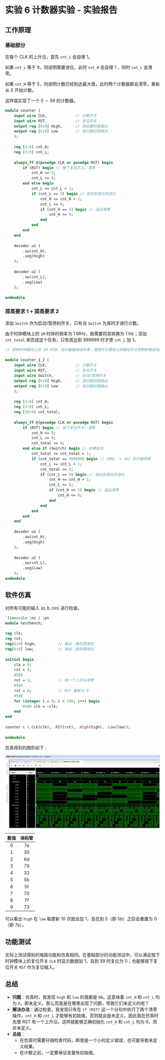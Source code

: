 # 实验 6 计数器实验 - 实验报告

## 工作原理

### 基础部分

在每个 CLK 的上升沿，首先 `cnt_L` 会自增 $1$。

如果 `cnt_L` 等于 $9$，则说明需要进位，此时 `cnt_H` 会自增 $1$ ，同时 `cnt_L` 会清零。

如果 `cnt_H` 等于 $5$，则说明计数已经到达最大值，此时两个计数器都会清零，重新从 $0$ 开始计数。

这样就实现了一个 $0 \sim 59$ 的计数器。

```systemverilog
module counter (
    input wire CLK,             // 计数开关
    input wire RST,             // 复位开关
    output reg [6:0] High,      // 高位数码管输出
    output reg [6:0] Low        // 低位数码管输出
    );

    reg [3:0] cnt_H;
    reg [3:0] cnt_L;

    always_ff @(posedge CLK or posedge RST) begin
        if (RST) begin // 按下复位开关，清零
            cnt_H <= 0;
            cnt_L <= 0;
        end else begin
            cnt_L <= cnt_L + 1;
            if (cnt_L == 9) begin // 低位到高位的进位
                cnt_H <= cnt_H + 1;
                cnt_L <= 0;
                if (cnt_H == 5) begin // 溢出清零
                    cnt_H <= 0;
                end
            end
        end
    end

    decoder u1 (
        .sw(cnt_H),
        .seg(High)
    );

    decoder u2 (
        .sw(cnt_L),
        .seg(Low)
    );

endmodule
```

### 提高要求 1 + 提高要求 2

添加 `Switch` 作为启动/暂停的开关，只有当 `Switch` 为真时才进行计数。

由于时钟模块上的 `1M` 时钟的频率为 $1\;\mathrm{MHz}$，故需要将其转换为 $1\;\mathrm{Hz}$；添加 `cnt_total` 来完成这个任务，只有其达到 $999999$ 时才使 `cnt_L` 加 $1$。

```systemverilog
// 使用时钟模块上的 1M 时钟，将计数器改成秒表；使用开关模块上的拨动开关控制秒表启动/暂停

module counter_1_2 (
    input wire CLK,             // 计数开关
    input wire RST,             // 复位开关
    input wire Switch,          // 启动/暂停开关
    output reg [6:0] High,      // 高位数码管输出
    output reg [6:0] Low        // 低位数码管输出
    );

    reg [3:0] cnt_H;
    reg [3:0] cnt_L;
    reg [30:0] cnt_total;

    always_ff @(posedge CLK or posedge RST) begin
        if (RST) begin // 按下复位开关，清零
            cnt_H <= 0;
            cnt_L <= 0;
            cnt_total <= 0;
        end else if (Switch) begin // 如果启动
            cnt_total <= cnt_total + 1;
            if (cnt_total == 999999) begin // 1MHz -> 1Hz 的计数转换
                cnt_L <= cnt_L + 1;
                cnt_total <= 0;
                if (cnt_L == 9) begin // 低位到高位的进位
                    cnt_H <= cnt_H + 1;
                    cnt_L <= 0;
                    if (cnt_H == 5) begin // 溢出清零
                        cnt_H <= 0;
                    end
                end
            end
        end
    end

    decoder u1 (
        .sw(cnt_H),
        .seg(High)
    );

    decoder u2 (
        .sw(cnt_L),
        .seg(Low)
    );
endmodule
```

## 软件仿真

对所有可能的输入 $(a, b, \text{cin})$ 进行检查。

```systemverilog
`timescale 1ns / 1ps
module testbench;

reg clk;
reg rst;
reg[6:0] high;          // 输出：数码管高位
reg[6:0] low;           // 输出：数码管低位

initial begin
    clk = 0;
    rst = 0;
    #500
    rst = 1;            // 给一个上升沿清零
    #500
    rst = 0;            // RST 重新为 0
    #500
    for (integer i = 0; i < 200; i++) begin
        #500 clk = ~clk;
    end
end

counter c (.CLK(clk), .RST(rst), .High(high), .Low(low));

endmodule
```

仿真得到的图形如下：

![仿真](./testbench_waveform.png)

| 数值 |    译码管     |
| :--: | :-----------: |
| $0$  | $\mathrm{7e}$ |
| $1$  | $\mathrm{30}$ |
| $2$  | $\mathrm{6d}$ |
| $3$  | $\mathrm{79}$ |
| $4$  | $\mathrm{33}$ |
| $5$  | $\mathrm{5b}$ |
| $6$  | $\mathrm{5f}$ |
| $7$  | $\mathrm{70}$ |
| $8$  | $\mathrm{7f}$ |
| $9$  | $\mathrm{73}$ |

可以看出 `high` 在 `low` 每更新 $10$ 次就会加 $1$，且在到 $5$（即 $\mathrm{5b}$）之后会重置为 $0$（即 $\mathrm{7e}$）。

## 功能测试

实际上测试得到的电路功能和仿真相同。在基础部分的功能测试中，可以满足按下时钟模块上的复位开关 `CLK` 时显示数据加 $1$，且到 $59$ 时复位为 $0$；也能够按下复位开关 `RST` 作为复位输入。

## 总结

- **问题**：仿真时，我发现 `high` 和 `low` 的值都是 `00`。这意味着 `cnt_H` 和 `cnt_L` 均为 `X`，即未定义。那么究竟是在哪里出现了问题，导致它们未定义的呢？
- **解决办法**：通过检查，我发现只有在 `if (RST)` 这一个分句中执行了两个清零操作，`cnt_H` 和 `cnt_L` 才能够有初始值，否则就会是未定义。因此我在仿真时先使 RST 有一个上升沿，这样就能够正确初始化 `cnt_H` 和 `cnt_L` 均为 $0$，而非未定义。
- **总结**：
  - 在仿真时需要仔细检查代码，即使是一个小的定义错误，也可能导致未定义结果。
  - 在计数之前，一定要保证变量有初始值。
